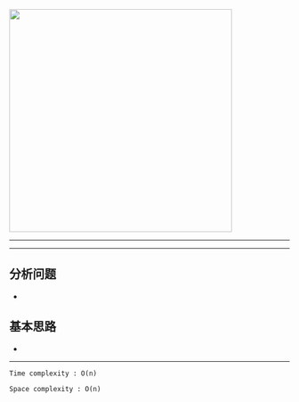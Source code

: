 <img src="" width="400" height="400"/>

___
[]()
___

## 分析问题
* 

## 基本思路
* 

___

`Time complexity : O(n)`

`Space complexity : O(n)`
```python
```